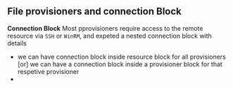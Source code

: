 ## File provisioners and connection Block
**Connection Block** Most pprovisioners require access to the remote resource via `SSH` or `WinRM`, and expeted a nested connection  block  with details
- we can have connection block inside resource block for all provisioners [or] we can have a connection block inside a provisioner block for that respetive provisioner 
- 